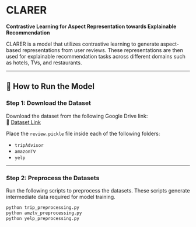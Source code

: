 # CLARER

**Contrastive Learning for Aspect Representation towards Explainable Recommendation**

CLARER is a model that utilizes contrastive learning to generate aspect-based representations from user reviews. These representations are then used for explainable recommendation tasks across different domains such as hotels, TVs, and restaurants.

---

## 🚀 How to Run the Model

### Step 1: Download the Dataset

Download the dataset from the following Google Drive link:  
🔗 [Dataset Link](https://drive.google.com/drive/folders/1yB-EFuApAOJ0RzTI0VfZ0pignytguU0_)

Place the `review.pickle` file inside each of the following folders:

- `tripAdvisor`
- `amazonTV`
- `yelp`

---

### Step 2: Preprocess the Datasets

Run the following scripts to preprocess the datasets. These scripts generate intermediate data required for model training.

```bash
python trip_preprocessing.py
python amztv_preprocessing.py
python yelp_preprocessing.py
```
